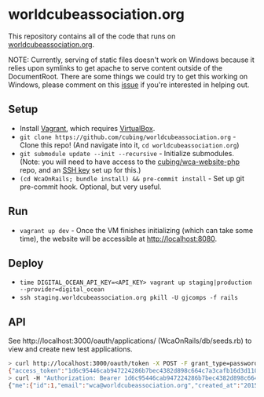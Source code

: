 worldcubeassociation.org
========================

This repository contains all of the code that runs on [worldcubeassociation.org](https://www.worldcubeassociation.org/).

NOTE: Currently, serving of static files doesn't work on Windows because it relies
upon symlinks to get apache to serve content outside of the DocumentRoot. There
are some things we could try to get this working on Windows, please comment
on this [issue](https://github.com/cubing/worldcubeassociation.org/issues/11) if
you're interested in helping out.

## Setup
- Install [Vagrant](https://www.vagrantup.com/), which requires
  [VirtualBox](https://www.virtualbox.org/).
- `git clone https://github.com/cubing/worldcubeassociation.org` - Clone this repo! (And navigate into it, `cd worldcubeassociation.org`)
- `git submodule update --init --recursive` - Initialize submodules. (Note: you will need to have access to the [cubing/wca-website-php](https://github.com/cubing/wca-website-php) repo, and an [SSH key](https://help.github.com/articles/generating-ssh-keys/) set up for this.)
- `(cd WcaOnRails; bundle install) && pre-commit install` - Set up git pre-commit hook. Optional, but very useful.

## Run
- `vagrant up dev` - Once the VM finishes initializing (which can take some time),
  the website will be accessible at [http://localhost:8080](http://localhost:8080).

## Deploy
- `time DIGITAL_OCEAN_API_KEY=<API_KEY> vagrant up staging|production --provider=digital_ocean`
- `ssh staging.worldcubeassociation.org pkill -U gjcomps -f rails`

## API
See http://localhost:3000/oauth/applications/ (WcaOnRails/db/seeds.rb) to view
and create new test applications.

```bash
> curl http://localhost:3000/oauth/token -X POST -F grant_type=password -F username=wca@worldcubeassociation.org -F password=wca`
{"access_token":"1d6c95446cab947224286b7bec4382d898c664c7a3cafb16d3d110a3044cf4dc","token_type":"bearer","expires_in":7200,"created_at":1430788134}
> curl -H "Authorization: Bearer 1d6c95446cab947224286b7bec4382d898c664c7a3cafb16d3d110a3044cf4dc" http://localhost:3000/api/v0/me
{"me":{"id":1,"email":"wca@worldcubeassociation.org","created_at":"2015-05-05T00:57:11.788Z","updated_at":"2015-05-05T00:57:12.072Z"}}
```
